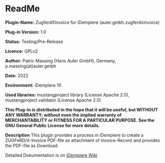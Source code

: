 # ReadMe #

**Plugin-Name:** ZugferdXInvoice for iDempiere (auler.gmbh.zugferdxinvoice)

**Plug-in Version:** 1.0

**Status:** Testing/Pre-Release

**Licence:** GPLv2

**Author:** Patric Massing (Hans Auler GmbH), Germany, p.massing(at)auler.gmbh

**Date:** 2022

**Environment:** iDempiere 10

**Used libraries:** mustangproject library (License Apache 2.0), mustangproject validator (License Apache 2.0)

**This Plug-in is distributed in the hope that it will be useful,
but WITHOUT ANY WARRANTY; without even the implied warranty of
MERCHANTABILITY or FITNESS FOR A PARTICULAR PURPOSE.  See the
GNU General Public License for more details.**



**Description**
This plugin provides a process in iDempiere to create a ZUGFeRD/X-Invoice PDF-file
as attachment of Invoice-Record and provides the PDF-file as Download.


Detailed Dokumentation is on [iDempiere Wiki](https://wiki.idempiere.org/en/Plugin:_ZUGFeRDXInvoice)



